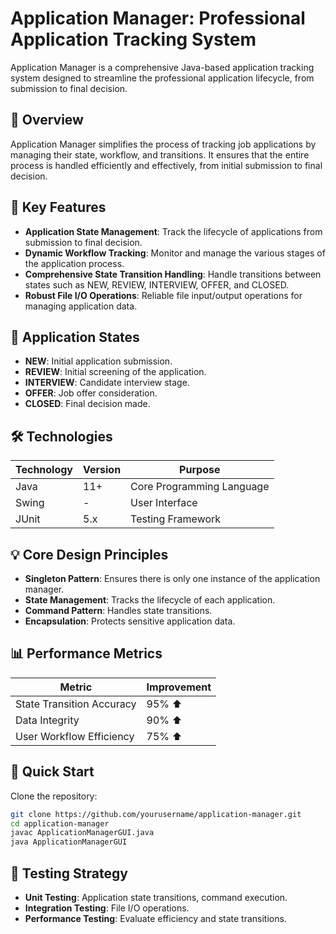 # Application Manager: Professional Application Tracking System

Application Manager is a comprehensive Java-based application tracking system designed to streamline the professional application lifecycle, from submission to final decision.

## 📘 Overview

Application Manager simplifies the process of tracking job applications by managing their state, workflow, and transitions. It ensures that the entire process is handled efficiently and effectively, from initial submission to final decision.

## 🚀 Key Features

- **Application State Management**: Track the lifecycle of applications from submission to final decision.
- **Dynamic Workflow Tracking**: Monitor and manage the various stages of the application process.
- **Comprehensive State Transition Handling**: Handle transitions between states such as NEW, REVIEW, INTERVIEW, OFFER, and CLOSED.
- **Robust File I/O Operations**: Reliable file input/output operations for managing application data.

## 🚦 Application States

- **NEW**: Initial application submission.
- **REVIEW**: Initial screening of the application.
- **INTERVIEW**: Candidate interview stage.
- **OFFER**: Job offer consideration.
- **CLOSED**: Final decision made.


## 🛠 Technologies

| Technology | Version | Purpose                      |
|------------|---------|------------------------------|
| Java       | 11+     | Core Programming Language    |
| Swing      | -       | User Interface               |
| JUnit      | 5.x     | Testing Framework            |


## 💡 Core Design Principles

- **Singleton Pattern**: Ensures there is only one instance of the application manager.
- **State Management**: Tracks the lifecycle of each application.
- **Command Pattern**: Handles state transitions.
- **Encapsulation**: Protects sensitive application data.

## 📊 Performance Metrics

| Metric                      | Improvement  |
|-----------------------------|--------------|
| State Transition Accuracy    | 95% ⬆️       |
| Data Integrity               | 90% ⬆️       |
| User Workflow Efficiency     | 75% ⬆️       |

## 🔧 Quick Start

Clone the repository:
   ```bash
   git clone https://github.com/yourusername/application-manager.git
   cd application-manager
   javac ApplicationManagerGUI.java
   java ApplicationManagerGUI
   ```
## 🧪 Testing Strategy

- **Unit Testing**: Application state transitions, command execution.
- **Integration Testing**: File I/O operations.
- **Performance Testing**: Evaluate efficiency and state transitions.



